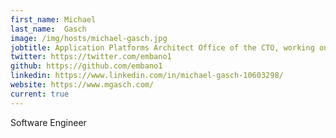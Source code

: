 ```yaml
---
first_name: Michael
last_name:  Gasch
image: /img/hosts/michael-gasch.jpg
jobtitle: Application Platforms Architect Office of the CTO, working on NSX Service Mesh
twitter: https://twitter.com/embano1
github: https://github.com/embano1
linkedin: https://www.linkedin.com/in/michael-gasch-10603298/
website: https://www.mgasch.com/
current: true
---
```

Software Engineer